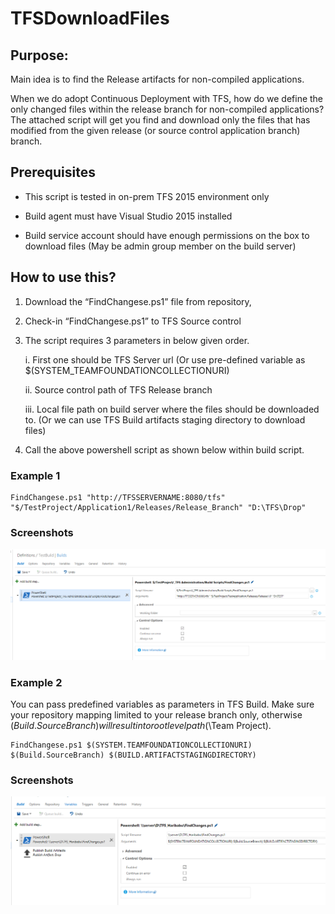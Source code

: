 # TFSDownloadFiles

## Purpose:
Main idea is to find the Release artifacts for non-compiled applications. 

When we do adopt Continuous Deployment with TFS, how do we define the only changed files within the release branch for non-compiled applications? The attached script will get you find and download only the files that has modified from the given release (or source control application branch) branch.

## Prerequisites

*	This script is tested in on-prem TFS 2015 environment only

*	Build agent must have Visual Studio 2015 installed

*	Build service account should have enough permissions on the box to download files (May be admin group member on the build server)

## How to use this?

1.	Download the “FindChangese.ps1” file from repository,

2.  Check-in “FindChangese.ps1” to TFS Source control

3.	The script requires 3 parameters in below given order.
      
      i.	First one should be TFS Server url (Or use pre-defined variable as $(SYSTEM_TEAMFOUNDATIONCOLLECTIONURI)
      
      ii.	Source control path of TFS Release branch
      
      iii.	Local file path on build server where the files should be downloaded to. (Or we can use TFS Build artifacts staging directory to download files)

4. Call the above powershell script as shown below within build script.

### Example 1
```
FindChangese.ps1 "http://TFSSERVERNAME:8080/tfs" "$/TestProject/Application1/Releases/Release_Branch" "D:\TFS\Drop"
```

### Screenshots


![ScreenShot](https://github.com/haribabubavanari/TFSDownloadFiles/blob/master/Example1.png)
      

### Example 2
You can pass predefined variables as parameters in TFS Build. Make sure your repository mapping limited to your release branch only, otherwise $(Build.SourceBranch) will result in to root level path ($\Team Project).

```
FindChangese.ps1 $(SYSTEM.TEAMFOUNDATIONCOLLECTIONURI) $(Build.SourceBranch) $(BUILD.ARTIFACTSTAGINGDIRECTORY)
```

### Screenshots


![ScreenShot](https://github.com/haribabubavanari/TFSDownloadFiles/blob/master/Example3.png)
      
      
